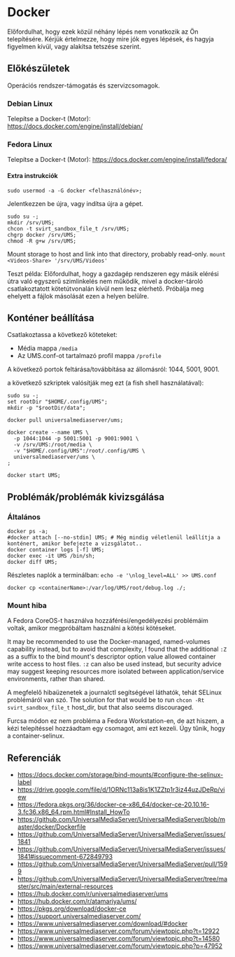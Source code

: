 # Docker

Előfordulhat, hogy ezek közül néhány lépés nem vonatkozik az Ön telepítésére.  Kérjük értelmezze, hogy mire jók egyes lépések, és hagyja figyelmen kívül, vagy alakítsa tetszése szerint.

## Előkészületek

Operációs rendszer-támogatás és szervizcsomagok.

### Debian Linux

Telepítse a Docker-t (Motor): https://docs.docker.com/engine/install/debian/

### Fedora Linux

Telepítse a Docker-t (Motor): https://docs.docker.com/engine/install/fedora/

#### Extra instrukciók

```
sudo usermod -a -G docker <felhasználónév>;
```

Jelentkezzen be újra, vagy indítsa újra a gépet.

```
sudo su -;
mkdir /srv/UMS;
chcon -t svirt_sandbox_file_t /srv/UMS;
chgrp docker /srv/UMS;
chmod -R g+w /srv/UMS;
```

Mount storage to host and link into that directory, probably read-only. `mount <Videos-Share> '/srv/UMS/Videos'`

Teszt példa: Előfordulhat, hogy a gazdagép rendszeren egy másik elérési útra való egyszerű szimlinkelés nem működik, mivel a docker-tároló csatlakoztatott kötetútvonalán kívül nem lesz elérhető.  Próbálja meg ehelyett a fájlok másolását ezen a helyen belülre.

## Konténer beállítása

Csatlakoztassa a következő köteteket:
- Média mappa `/media`
- Az UMS.conf-ot tartalmazó profil mappa `/profile`

A következő portok feltárása/továbbítása az állomásról: 1044, 5001, 9001.

a következő szkriptek valósítják meg ezt (a fish shell használatával):
```
sudo su -;
set rootDir "$HOME/.config/UMS";
mkdir -p "$rootDir/data";
​
docker pull universalmediaserver/ums;
​
docker create --name UMS \
  -p 1044:1044 -p 5001:5001 -p 9001:9001 \
  -v /srv/UMS:/root/media \
  -v "$HOME/.config/UMS":/root/.config/UMS \
  universalmediaserver/ums \
;
​
docker start UMS;
```

## Problémák/problémák kivizsgálása

### Általános

```
docker ps -a;
#docker attach [--no-stdin] UMS; # Még mindig véletlenül leállítja a konténert, amikor befejezte a vizsgálatot..
docker container logs [-f] UMS;
docker exec -it UMS /bin/sh;
docker diff UMS;
```

Részletes naplók a terminálban: `echo -e '\nlog_level=ALL' >> UMS.conf`

```
docker cp <containerName>:/var/log/UMS/root/debug.log ./;
```

### Mount hiba

A Fedora CoreOS-t használva hozzáférési/engedélyezési problémáim voltak, amikor megpróbáltam használni a kötési kötéseket.

It may be recommended to use the Docker-managed, named-volumes capability instead, but to avoid that complexity, I found that the additional `:Z` as a suffix to the bind mount's descriptor option value allowed container write access to host files. `:z` can also be used instead, but security advice may suggest keeping resources more isolated between application/service environments, rather than shared.

A megfelelő hibaüzenetek a journalctl segítségével láthatók, tehát SELinux problémáról van szó. The solution for that would be to run `chcon -Rt svirt_sandbox_file_t` host_dir, but that also seems discouraged.

Furcsa módon ez nem probléma a Fedora Workstation-en, de azt hiszem, a kézi telepítéssel hozzáadtam egy csomagot, ami ezt kezeli. Úgy tűnik, hogy a container-selinux.

## Referenciák

- https://docs.docker.com/storage/bind-mounts/#configure-the-selinux-label
- https://drive.google.com/file/d/1ORNc113a8is1K1ZZtp1r3iz44uzJDeRp/view
- https://fedora.pkgs.org/36/docker-ce-x86_64/docker-ce-20.10.16-3.fc36.x86_64.rpm.html#Install_HowTo
- https://github.com/UniversalMediaServer/UniversalMediaServer/blob/master/docker/Dockerfile
- https://github.com/UniversalMediaServer/UniversalMediaServer/issues/1841
- https://github.com/UniversalMediaServer/UniversalMediaServer/issues/1841#issuecomment-672849793
- https://github.com/UniversalMediaServer/UniversalMediaServer/pull/1599
- https://github.com/UniversalMediaServer/UniversalMediaServer/tree/master/src/main/external-resources
- https://hub.docker.com/r/universalmediaserver/ums
- https://hub.docker.com/r/atamariya/ums/
- https://pkgs.org/download/docker-ce
- https://support.universalmediaserver.com/
- https://www.universalmediaserver.com/download/#docker
- https://www.universalmediaserver.com/forum/viewtopic.php?t=12922
- https://www.universalmediaserver.com/forum/viewtopic.php?t=14580
- https://www.universalmediaserver.com/forum/viewtopic.php?p=47952
